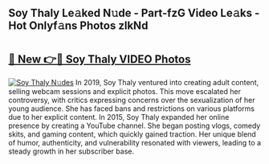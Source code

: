 ## Soy Thaly Le𝚊ked N𝚞de - Part-fzG Video Le𝚊ks - Hot Onlyf𝚊ns Photos zlkNd

# <h2><a href="http://ab38192.deff.icu/?id=Soy+Thaly">🔗 New 👉🔴 Soy Thaly VIDEO Photos</a></h2>

[![Soy Thaly N𝚞des](https://i.imgur.com/rIISA9y.gif)](http://ab38192.deff.icu/?id=Soy+Thaly)
In 2019, Soy Thaly ventured into creating adult content, selling webcam sessions and explicit photos. This move escalated her controversy, with critics expressing concerns over the sexualization of her young audience. She has faced bans and restrictions on various platforms due to her explicit content. In 2015, Soy Thaly expanded her online presence by creating a YouTube channel. She began posting vlogs, comedy skits, and gaming content, which quickly gained traction. Her unique blend of humor, authenticity, and vulnerability resonated with viewers, leading to a steady growth in her subscriber base.
